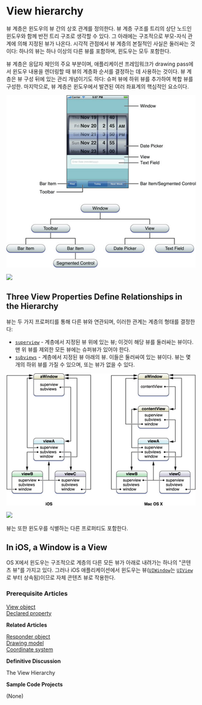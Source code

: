 # View hierarchy

뷰 계층은 윈도우의 뷰 간의 상호 관계를 정의한다. 뷰 계층 구조를 트리의 상단 노드인 윈도우와 함께 반전 트리 구조로 생각할 수 있다. 그 아래에는 구조적으로 부모-자식 관계에 의해 지정된 뷰가 나온다. 시각적 관점에서 뷰 계층의 본질적인 사실은 둘러싸는 것이다: 하나의 뷰는 하나 이상의 다른 뷰를 포함하며, 윈도우는 모두 포함한다.

뷰 계층은 응답자 체인의 주요 부분이며, 애플리케이션 프레임워크가 drawing pass에서 윈도우 내용을 렌더링할 때 뷰의 계층화 순서를 결정하는 데 사용하는 것이다. 뷰 계층은 뷰 구성 뒤에 있는 관리 개념이기도 하다: 슈퍼 뷰에 하위 뷰를 추가하여 복합 뷰를 구성한. 마지막으로, 뷰 계층은 윈도우에서 발견된 여러 좌표계의 핵심적인 요소이다.

![](../../.gitbook/assets/view_hierarchy_enclose.jpg)

![](https://github.com/junyng/study-apple-docs/tree/c4b292b17da2edc8670232ab9689281024a64f04/.gitbook/assets/view_hierarchy_enclose.jpg)

## Three View Properties Define Relationships in the Hierarchy

뷰는 두 가지 프로퍼티를 통해 다른 뷰와 연관되며, 이러한 관계는 계층의 형태를 결정한다:

* [`superview`](https://developer.apple.com/documentation/uikit/uiview/1622474-superview) - 계층에서 지정된 뷰 위에 있는 뷰; 이것이 해당 뷰를 둘러싸는 뷰이다. 맨 위 뷰를 제외한 모든 뷰에는 슈퍼뷰가 있어야 한다.
* [`subviews`](https://developer.apple.com/documentation/uikit/uiview/1622614-subviews) - 계층에서 지정된 뷰 아래의 뷰. 이들은 둘러싸여 있는 뷰이다. 뷰는 몇 개의 하위 뷰를 가질 수 있으며, 또는 뷰가 없을 수 있다.

![](../../.gitbook/assets/view_hierarchy_relationships.jpg)

![](https://github.com/junyng/study-apple-docs/tree/c4b292b17da2edc8670232ab9689281024a64f04/.gitbook/assets/view_hierarchy_relationships.jpg)

뷰는 또한 윈도우를 식별하는 다른 프로퍼티도 포함한다.

## In iOS, a Window is a View

OS X에서 윈도우는 구조적으로 계층의 다른 모든 뷰가 아래로 내려가는 하나의 "콘텐츠 뷰"를 가지고 있다. 그러나 iOS 애플리케이션에서 윈도우는 뷰\([`UIWindow`](https://developer.apple.com/documentation/uikit/uiwindow)는 [`UIView`](https://developer.apple.com/documentation/uikit/uiview)로 부터 상속됨\)이므로 자체 콘텐츠 뷰로 작용한다.

### Prerequisite Articles

[View object](https://developer.apple.com/library/archive/documentation/General/Conceptual/Devpedia-CocoaApp/ViewObject.html#//apple_ref/doc/uid/TP40009071-CH5-SW1)  
[Declared property](https://developer.apple.com/library/archive/documentation/General/Conceptual/DevPedia-CocoaCore/DeclaredProperty.html#//apple_ref/doc/uid/TP40008195-CH13)

**Related Articles**

[Responder object](https://developer.apple.com/library/archive/documentation/General/Conceptual/Devpedia-CocoaApp/Responder.html#//apple_ref/doc/uid/TP40009071-CH1-SW1)  
[Drawing model](https://developer.apple.com/library/archive/documentation/General/Conceptual/Devpedia-CocoaApp/DrawingModel.html#//apple_ref/doc/uid/TP40009071-CH9-SW1)  
[Coordinate system](https://developer.apple.com/library/archive/documentation/General/Conceptual/Devpedia-CocoaApp/CoordinateSystem.html#//apple_ref/doc/uid/TP40009071-CH8-SW1)

**Definitive Discussion**

The View Hierarchy

**Sample Code Projects**

\(None\)

